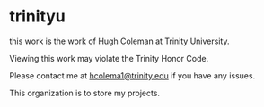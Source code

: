 # trinityu

this work is the work of Hugh Coleman at Trinity University.

Viewing this work may violate the Trinity Honor Code.

Please contact me at hcolema1@trinity.edu if you have any issues.

This organization is to store my projects.
